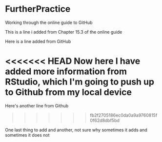 # FurtherPractice
Working through the online guide to GitHub

This is a line i added from Chapter 15.3 of the online guide

Here is a line added from GitHub

<<<<<<< HEAD
Now here I have added more information from RStudio, which I'm going to push up to Github from my local device
=======
Here's another line from Github
>>>>>>> fb2f2705186ec0da0a9a9760815f0f62d8dbf5bd

One last thing to add and another, not sure why sometimes it adds and sometimes it does not